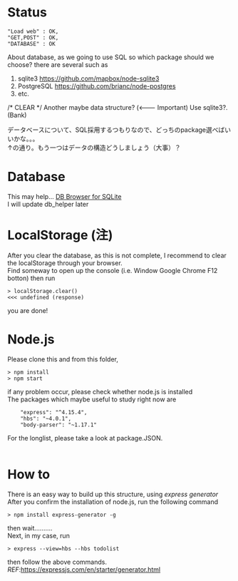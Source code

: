 # Status
```
"Load web" : OK,
"GET,POST" : OK,
"DATABASE" : OK
```
About database, as we going to use SQL so which package should we choose? there are several such as
1. sqlite3 https://github.com/mapbox/node-sqlite3
2. PostgreSQL https://github.com/brianc/node-postgres
3. etc.

/* CLEAR */
Another maybe data structure? (<--- Important)
Use sqlite3?.(Bank)

データベースについて、SQL採用するつもりなので、どっちのpackage選べばいいかな。。。<br>
↑の通り。もう一つはデータの構造どうしましょう（大事）？

# Database
This may help... [DB Browser for SQLite](http://sqlitebrowser.org/)<br>
I will update db_helper later
# LocalStorage (注)
After you clear the database, as this is not complete, I recommend to clear the localStorage through your browser.<br>
Find someway to open up the console (i.e. Window Google Chrome F12 botton) then run
```
> localStorage.clear()
<<< undefined (response)
```
you are done!
# Node.js
Please clone this and from this folder,
```
> npm install
> npm start
```
if any problem occur, please check whether node.js is installed<br>
The packages which maybe useful to study right now are
```
    "express": "^4.15.4",
    "hbs": "~4.0.1",
    "body-parser": "~1.17.1"
```
For the longlist, please take a look at package.JSON.<br>
<br>
# How to
There is an easy way to build up this structure, using *express generator*<br>
After you confirm the installation of node.js, run the following command
```
> npm install express-generator -g
```
then wait..........<br>
Next, in my case, run
```
> express --view=hbs --hbs todolist
```
then follow the above commands.<br>
*REF*:https://expressjs.com/en/starter/generator.html
